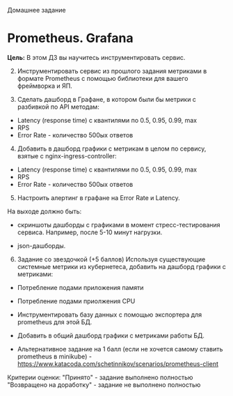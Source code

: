Домашнее задание
# Prometheus. Grafana

__Цель:__
В этом ДЗ вы научитесь инструментировать сервис.

2. Инструментировать сервис из прошлого задания метриками в формате Prometheus с помощью библиотеки для вашего фреймворка и ЯП. 

3. Сделать дашборд в Графане, в котором были бы метрики с разбивкой по API методам:

- Latency (response time) с квантилями по 0.5, 0.95, 0.99, max
- RPS
- Error Rate - количество 500ых ответов
4. Добавить в дашборд графики с метрикам в целом по сервису, взятые с nginx-ingress-controller:

- Latency (response time) с квантилями по 0.5, 0.95, 0.99, max
- RPS
- Error Rate - количество 500ых ответов
5. Настроить алертинг в графане на Error Rate и Latency.

На выходе должно быть:
- скриншоты дашборды с графиками в момент стресс-тестирования сервиса. Например, после 5-10 минут нагрузки.

- json-дашборды.

6. Задание со звездочкой (+5 баллов)
Используя существующие системные метрики из кубернетеса, добавить на дашборд графики с метриками:

- Потребление подами приложения памяти
- Потребление подами приолжения CPU
- Инструментировать базу данных с помощью экспортера для prometheus для этой БД. 
- Добавить в общий дашборд графики с метриками работы БД. 

- Альтернативное задание на 1 балл (если не хочется самому ставить prometheus в minikube) - https://www.katacoda.com/schetinnikov/scenarios/prometheus-client

Критерии оценки:
"Принято" - задание выполнено полностью 
"Возвращено на доработку" - задание не выполнено полностью